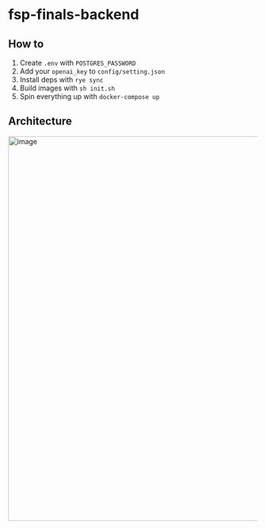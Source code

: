 # fsp-finals-backend

## How to

1. Create `.env` with `POSTGRES_PASSWORD`
2. Add your `openai_key` to `config/setting.json`
3. Install deps with `rye sync`
4. Build images with `sh init.sh`
5. Spin everything up with `docker-compose up`

## Architecture

<img width="777" alt="image" src="https://github.com/csit-sgu/fsp-finals-backend/assets/59616661/105a23fc-4e61-4bb5-a306-3e91829ab2b6">
